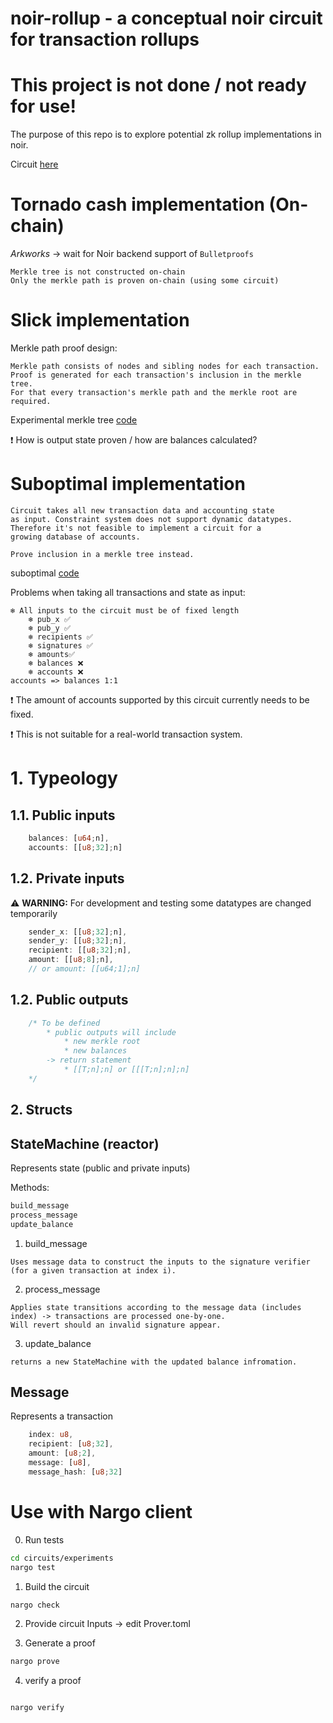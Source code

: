 # noir-rollup - a conceptual noir circuit for transaction rollups 

# This project is not done / not ready for use! 

The purpose of this repo is to explore potential zk rollup implementations in noir.

Circuit [here](https://github.com/jonas089/noir-rollup/tree/master/circuit/src)

# Tornado cash implementation (On-chain)
*Arkworks* -> wait for Noir backend support of `Bulletproofs`
```
Merkle tree is not constructed on-chain
Only the merkle path is proven on-chain (using some circuit)
```

# Slick implementation

Merkle path proof design:

```
Merkle path consists of nodes and sibling nodes for each transaction.
Proof is generated for each transaction's inclusion in the merkle tree.
For that every transaction's merkle path and the merkle root are required.
```

Experimental merkle tree [code](https://github.com/jonas089/noir-rollup/blob/master/merkle-tree/src/main.rs)

❗ How is output state proven / how are balances calculated?


# Suboptimal implementation

```
Circuit takes all new transaction data and accounting state
as input. Constraint system does not support dynamic datatypes.
Therefore it's not feasible to implement a circuit for a
growing database of accounts.

Prove inclusion in a merkle tree instead.
```

suboptimal [code](https://github.com/jonas089/noir-rollup/tree/master/circuits/experiments)

Problems when taking all transactions and state as input:
```
❄️ All inputs to the circuit must be of fixed length
    ❄️ pub_x ✅ 
    ❄️ pub_y ✅ 
    ❄️ recipients ✅ 
    ❄️ signatures ✅ 
    ❄️ amounts✅  
    ❄️ balances ❌
    ❄️ accounts ❌
accounts => balances 1:1
```
❗ The amount of accounts supported by this circuit currently needs to be fixed.

❗ This is not suitable for a real-world transaction system.



# 1. Typeology

## 1.1. Public inputs

```Rust
    balances: [u64;n], 
    accounts: [[u8;32];n]
```

## 1.2. Private inputs


⚠️ **WARNING:** For development and testing some datatypes are changed temporarily


```Rust
    sender_x: [[u8;32];n],
    sender_y: [[u8;32];n],
    recipient: [[u8;32];n],
    amount: [[u8;8];n],
    // or amount: [[u64;1];n]
```

## 1.2. Public outputs
```Rust
    /* To be defined
        * public outputs will include
            * new merkle root
            * new balances
        -> return statement
            * [[T;n];n] or [[[T;n];n];n]
    */
```

## 2. Structs

## StateMachine (reactor)

Represents state (public and private inputs)

Methods:

```Rust
build_message
process_message
update_balance
```

1. build_message

```
Uses message data to construct the inputs to the signature verifier (for a given transaction at index i).
```

2. process_message

```
Applies state transitions according to the message data (includes index) -> transactions are processed one-by-one.
Will revert should an invalid signature appear.
```

3. update_balance

```
returns a new StateMachine with the updated balance infromation.
```

## Message

Represents a transaction

```Rust
    index: u8,
    recipient: [u8;32],
    amount: [u8;2],
    message: [u8],
    message_hash: [u8;32]
```

# Use with Nargo client

0. Run tests

```bash
cd circuits/experiments
nargo test
```

1. Build the circuit

```bash
nargo check
```

2. Provide circuit Inputs -> edit Prover.toml

3. Generate a proof

```bash
nargo prove
```

4. verify a proof

```bash

nargo verify
```

